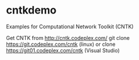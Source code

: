 # cntkdemo
Examples for Computational Network Toolkit (CNTK)

Get CNTK from http://cntk.codeplex.com/
  git clone https://git.codeplex.com/cntk (linux) or 
  clone https://git01.codeplex.com/cntk (Visual Studio)

